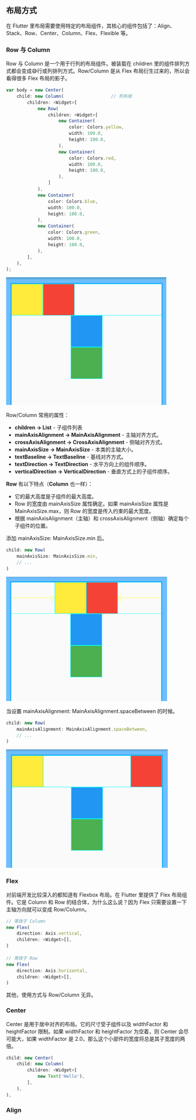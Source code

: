 
## 布局方式
在 Flutter 里布局需要使用特定的布局组件，其核心的组件包括了：Align、Stack、Row、Center、Column、Flex、Flexible 等。

### Row 与 Column
Row 与 Column 是一个用于行列的布局组件。被装载在 children 里的组件排列方式都会变成😅行或列排列方式。Row/Column 是从 Flex 布局衍生过来的，所以会看得很多 Flex 布局的影子。

```js
var body = new Center(
    child: new Column(                  // 列布局
        children: <Widget>[
            new Row(
                children: <Widget>[
                    new Container(
                        color: Colors.yellow,
                        width: 100.0,
                        height: 100.0,
                    ),
                    new Container(
                        color: Colors.red,
                        width: 100.0,
                        height: 100.0,
                    ),
                ]
            ),
            new Container(
                color: Colors.blue,
                width: 100.0,
                height: 100.0,
            ),
            new Container(
                color: Colors.green,
                width: 100.0,
                height: 100.0,
            ),
        ],
    ),
);
```

![](/../../image/20180627231501.png)

Row/Column 常用的属性：
- **children → List<Widget>** - 子组件列表
- **mainAxisAlignment → MainAxisAlignment** - 主轴对齐方式。
- **crossAxisAlignment → CrossAxisAlignment** - 侧轴对齐方式。
- **mainAxisSize → MainAxisSize** - 本类的主轴大小。
- **textBaseline → TextBaseline** - 基线对齐方式。
- **textDirection → TextDirection** - 水平方向上的组件顺序。
- **verticalDirection → VerticalDirection** - 垂直方式上的子组件顺序。


**Row** 有以下特点（**Column** 也一样）：
- 它的最大高度是子组件的最大高度。
- Row 的宽度由 mainAxisSize 属性确定。如果 mainAxisSize 属性是 MainAxisSize.max，则 Row 的宽度是传入约束的最大宽度。
- 根据 mainAxisAlignment（主轴）和 crossAxisAlignment（侧轴）确定每个子组件的位置。

添加 mainAxisSize: MainAxisSize.min 后。

```js
child: new Row(
    mainAxisSize: MainAxisSize.min,
    // ...
)
```

![](/../../image/20180627231641.png)

当设置 mainAxisAlignment: MainAxisAlignment.spaceBetween 的时候。

```js
child: new Row(
    mainAxisAlignment: MainAxisAlignment.spaceBetween,
    // ...
)
```

![](/../../image/20180627232315.png)

### Flex
对前端开发比较深入的都知道有 Flexbox 布局。在 Flutter 里提供了 Flex 布局组件。它是 Column 和 Row 的结合体，为什么这么说？因为 Flex 只需要设置一下主轴方向就可以变成 Row/Column。

```js
// 等效于 Column
new Flex(
    direction: Axis.vertical,
    children: <Widget>[],
)

// 等效于 Row
new Flex(
    direction: Axis.horizontal,
    children: <Widget>[],
)
```

其他，使用方式与 Row/Column 无异。

### Center
Center 是用于居中对齐的布局。它的尺寸受子组件以及 widthFactor 和 heightFactor 限制。如果 widthFactor 和 heightFactor 为空着，则 Center 会尽可能大，如果 widthFactor 是 2.0，那么这个小部件的宽度将总是其子宽度的两倍。

```js
child: new Center(
    child: new Column(
        children: <Widget>[
            new Text('Hello'),
        ],
    ),
),
```

### Align
